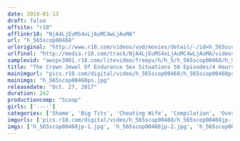 ```yaml
---
date: 2019-01-13
draft: false
affsite: "r18"
afflinkr18: "NjA4LjEuMS4xLjAuMC4wLjAuMA"
url: "h_565scop00468"
urloriginal: "http://www.r18.com/videos/vod/movies/detail/-/id=h_565scop00468"
urlfinal: "http://media.r18.com/track/NjA4LjEuMS4xLjAuMC4wLjAuMA/videos/vod/movies/detail/-/id=h_565scop00468"
samplevid: "awspv3001.r18.com/litevideo/freepv/h/h_5/h_565scop00468/h_565scop00468_dmb_w.mp4"
title: "The Crown Jewel Of Endurance Sex Situations 50 Episodes/4 Hours BEST"
mainimgurl: "pics.r18.com/digital/video/h_565scop00468/h_565scop00468ps.jpg"
mainimgs: "h_565scop00468ps.jpg"
releasedate: "Oct. 27, 2017"
duration: 242
productioncomp: "Scoop"
girls: ['----']
categories: ['Shame', 'Big Tits', 'Cheating Wife', 'Compilation', 'Over 4 Hours', 'Hi-Def']
imgurls: ['pics.r18.com/digital/video/h_565scop00468/h_565scop00468jp-1.jpg', 'pics.r18.com/digital/video/h_565scop00468/h_565scop00468jp-2.jpg', 'pics.r18.com/digital/video/h_565scop00468/h_565scop00468jp-3.jpg', 'pics.r18.com/digital/video/h_565scop00468/h_565scop00468jp-4.jpg', 'pics.r18.com/digital/video/h_565scop00468/h_565scop00468jp-5.jpg', 'pics.r18.com/digital/video/h_565scop00468/h_565scop00468jp-6.jpg', 'pics.r18.com/digital/video/h_565scop00468/h_565scop00468jp-7.jpg', 'pics.r18.com/digital/video/h_565scop00468/h_565scop00468jp-8.jpg', 'pics.r18.com/digital/video/h_565scop00468/h_565scop00468jp-9.jpg', 'pics.r18.com/digital/video/h_565scop00468/h_565scop00468jp-10.jpg', 'pics.r18.com/digital/video/h_565scop00468/h_565scop00468jp-11.jpg', 'pics.r18.com/digital/video/h_565scop00468/h_565scop00468jp-12.jpg', 'pics.r18.com/digital/video/h_565scop00468/h_565scop00468jp-13.jpg', 'pics.r18.com/digital/video/h_565scop00468/h_565scop00468jp-14.jpg', 'pics.r18.com/digital/video/h_565scop00468/h_565scop00468jp-15.jpg', 'pics.r18.com/digital/video/h_565scop00468/h_565scop00468jp-16.jpg', 'pics.r18.com/digital/video/h_565scop00468/h_565scop00468jp-17.jpg', 'pics.r18.com/digital/video/h_565scop00468/h_565scop00468jp-18.jpg', 'pics.r18.com/digital/video/h_565scop00468/h_565scop00468jp-19.jpg', 'pics.r18.com/digital/video/h_565scop00468/h_565scop00468jp-20.jpg']
imgs: ['h_565scop00468jp-1.jpg', 'h_565scop00468jp-2.jpg', 'h_565scop00468jp-3.jpg', 'h_565scop00468jp-4.jpg', 'h_565scop00468jp-5.jpg', 'h_565scop00468jp-6.jpg', 'h_565scop00468jp-7.jpg', 'h_565scop00468jp-8.jpg', 'h_565scop00468jp-9.jpg', 'h_565scop00468jp-10.jpg', 'h_565scop00468jp-11.jpg', 'h_565scop00468jp-12.jpg', 'h_565scop00468jp-13.jpg', 'h_565scop00468jp-14.jpg', 'h_565scop00468jp-15.jpg', 'h_565scop00468jp-16.jpg', 'h_565scop00468jp-17.jpg', 'h_565scop00468jp-18.jpg', 'h_565scop00468jp-19.jpg', 'h_565scop00468jp-20.jpg']
---
```

